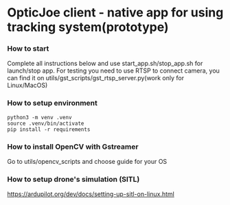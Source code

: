 # OpticJoe client - native app for using tracking system(prototype)

### How to start

Complete all instructions below and use start_app.sh/stop_app.sh for launch/stop app.
For testing you need to use RTSP to connect camera, you can find it on utils/gst_scripts/gst_rtsp_server.py(work only for Linux/MacOS)

### How to setup environment

```
python3 -m venv .venv
source .venv/bin/activate
pip install -r requirements
```

### How to install OpenCV with Gstreamer

Go to utils/opencv_scripts and choose guide for your OS

### How to setup drone's simulation (SITL)

https://ardupilot.org/dev/docs/setting-up-sitl-on-linux.html
